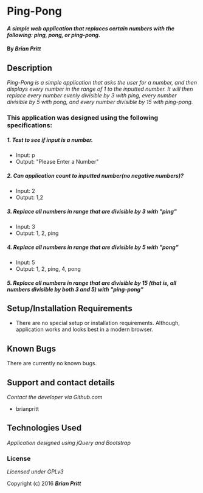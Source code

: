 # Ping-Pong

#### _A simple web application that replaces certain numbers with the following: ping, pong, or ping-pong._

#### By _Brian Pritt_

## Description

_Ping-Pong is a simple application that asks the user for a number, and then displays every number in the range of 1 to the inputted number.  It will then replace every number evenly divisible by 3 with ping, every number divisible by 5 with pong, and every number divisible by 15 with ping-pong._

### This application was designed using the following specifications:

##### _1. Test to see if input is a number._
* Input: p
* Output: "Please Enter a Number"

##### _2. Can application count to inputted number(no negative numbers)?_
* Input: 2
* Output: 1,2

##### _3. Replace all numbers in range that are divisible by 3 with "ping"_
* Input: 3
* Output: 1, 2, ping

##### _4. Replace all numbers in range that are divisible by 5 with "pong"_
* Input: 5
* Output: 1, 2, ping, 4, pong

##### _5. Replace all numbers in range that are divisible by 15 (that is, all numbers divisible by both 3 and 5) with "ping-pong"_

## Setup/Installation Requirements

* There are no special setup or installation requirements.  Although, application works and looks best in a modern browser.


## Known Bugs

There are currently no known bugs.

## Support and contact details

_Contact the developer via Github.com_

  * brianpritt


## Technologies Used

_Application designed using jQuery and Bootstrap_

### License

*Licensed under GPLv3*

Copyright (c) 2016 **_Brian Pritt_**
